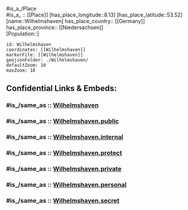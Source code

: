 ﻿---
confidential: public
isDeleted: false
location:
- 53.52
- 8.13
mapmarker: city
mapzoom:
- 7
- 12
SpocWebEntityId: 35612
tags:
- geo/City
type: City
---

#is_a_/Place  
#is_a_ :: [[Place]] 
[has_place_longitude::8.13] 
[has_place_latitude::53.52] 
[name::Wilhelmshaven] 
has_place_country:: [[Germany]]  
has_place_province:: [[Niedersachsen]]  
[Population::] 



```leaflet
id: Wilhelmshaven
coordinates: [[Wilhelmshaven]] 
markerFile: [[Wilhelmshaven]] 
geojsonFolder: ./Wilhelmshaven/
defaultZoom: 10 
maxZoom: 18
```


## Confidential Links & Embeds: 

### #is_/same_as :: [Wilhelmshaven](/_Standards/Earth/Continent/Europe/Europe~Central/Germany/Germany~West/Niedersachsen/counties~Niedersachsen/Wilhelmshaven.md) 

### #is_/same_as :: [Wilhelmshaven.public](/_public/Earth/Continent/Europe/Europe~Central/Germany/Germany~West/Niedersachsen/counties~Niedersachsen/Wilhelmshaven.public.md) 

### #is_/same_as :: [Wilhelmshaven.internal](/_internal/Earth/Continent/Europe/Europe~Central/Germany/Germany~West/Niedersachsen/counties~Niedersachsen/Wilhelmshaven.internal.md) 

### #is_/same_as :: [Wilhelmshaven.protect](/_protect/Earth/Continent/Europe/Europe~Central/Germany/Germany~West/Niedersachsen/counties~Niedersachsen/Wilhelmshaven.protect.md) 

### #is_/same_as :: [Wilhelmshaven.private](/_private/Earth/Continent/Europe/Europe~Central/Germany/Germany~West/Niedersachsen/counties~Niedersachsen/Wilhelmshaven.private.md) 

### #is_/same_as :: [Wilhelmshaven.personal](/_personal/Earth/Continent/Europe/Europe~Central/Germany/Germany~West/Niedersachsen/counties~Niedersachsen/Wilhelmshaven.personal.md) 

### #is_/same_as :: [Wilhelmshaven.secret](/_secret/Earth/Continent/Europe/Europe~Central/Germany/Germany~West/Niedersachsen/counties~Niedersachsen/Wilhelmshaven.secret.md)

